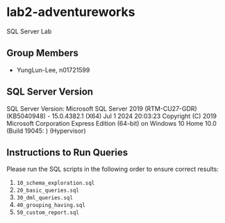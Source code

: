 # lab2-adventureworks
SQL Server Lab

## Group Members
- YungLun-Lee, n01721599

## SQL Server Version
SQL Server Version: Microsoft SQL Server 2019 (RTM-CU27-GDR) (KB5040948) - 15.0.4382.1 (X64) Jul 1 2024 20:03:23 Copyright (C) 2019 Microsoft Corporation Express Edition (64-bit) on Windows 10 Home 10.0 <X64> (Build 19045: ) (Hypervisor)

## Instructions to Run Queries
Please run the SQL scripts in the following order to ensure correct results:

1. `10_schema_exploration.sql`
2. `20_basic_queries.sql`
3. `30_dml_queries.sql`
4. `40_grouping_having.sql`
5. `50_custom_report.sql`
